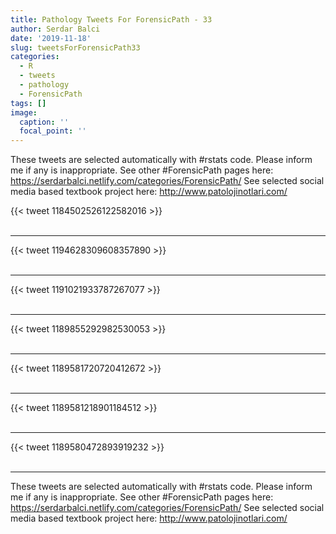 ```yaml
---
title: Pathology Tweets For ForensicPath - 33
author: Serdar Balci
date: '2019-11-18'
slug: tweetsForForensicPath33
categories:
  - R
  - tweets
  - pathology
  - ForensicPath
tags: []
image:
  caption: ''
  focal_point: ''
---
```



These tweets are selected automatically with #rstats code. Please inform me if any is inappropriate.
See other #ForensicPath pages here: https://serdarbalci.netlify.com/categories/ForensicPath/ 
See selected social media based textbook project here: http://www.patolojinotlari.com/

{{< tweet 1184502526122582016 >}}
<br>
<br>
<hr>
{{< tweet 1194628309608357890 >}}
<br>
<br>
<hr>
{{< tweet 1191021933787267077 >}}
<br>
<br>
<hr>
{{< tweet 1189855292982530053 >}}
<br>
<br>
<hr>
{{< tweet 1189581720720412672 >}}
<br>
<br>
<hr>
{{< tweet 1189581218901184512 >}}
<br>
<br>
<hr>
{{< tweet 1189580472893919232 >}}
<br>
<br>
<hr>


These tweets are selected automatically with #rstats code. Please inform me if any is inappropriate.
See other #ForensicPath pages here: https://serdarbalci.netlify.com/categories/ForensicPath/ 
See selected social media based textbook project here: http://www.patolojinotlari.com/
